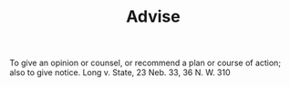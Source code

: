 ---
title: Advise
letter: A
permalink: "/definitions/advise.html"
body: To give an opinion or counsel, or recommend a plan or course of action; also
  to give notice. Long v. State, 23 Neb. 33, 36 N. W. 310
published_at: '2018-07-07'
layout: post
---